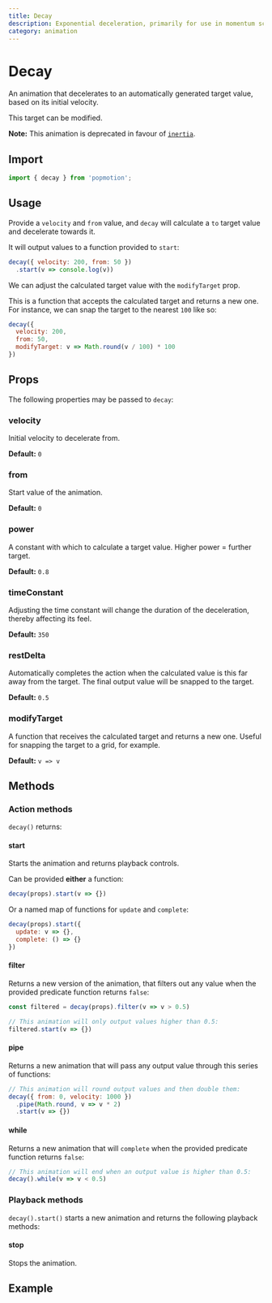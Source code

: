 ```yaml
---
title: Decay
description: Exponential deceleration, primarily for use in momentum scrolling.
category: animation
---
```


# Decay

An animation that decelerates to an automatically generated target value, based on its initial velocity.

This target can be modified.

**Note:** This animation is deprecated in favour of [`inertia`](/api/inertia).

<TOC />

## Import

```javascript
import { decay } from 'popmotion';
```

## Usage

Provide a `velocity` and `from` value, and `decay` will calculate a `to` target value and decelerate towards it.

It will output values to a function provided to `start`:

```javascript
decay({ velocity: 200, from: 50 })
  .start(v => console.log(v))
```

We can adjust the calculated target value with the `modifyTarget` prop.

This is a function that accepts the calculated target and returns a new one. For instance, we can snap the target to the nearest `100` like so:

```javascript
decay({
  velocity: 200,
  from: 50,
  modifyTarget: v => Math.round(v / 100) * 100
})
```

## Props

The following properties may be passed to `decay`:

### velocity

Initial velocity to decelerate from.

**Default:** `0`

### from

Start value of the animation.

**Default:** `0`

### power

A constant with which to calculate a target value. Higher power = further target.

**Default:** `0.8`

### timeConstant

Adjusting the time constant will change the duration of the deceleration, thereby affecting its feel.

**Default:** `350`

### restDelta

Automatically completes the action when the calculated value is this far away from the target. The final output value will be snapped to the target.

**Default:** `0.5`

### modifyTarget

A function that receives the calculated target and returns a new one. Useful for snapping the target to a grid, for example.

**Default:** `v => v`

## Methods

### Action methods

`decay()` returns:

#### start

Starts the animation and returns playback controls.

Can be provided **either** a function:

```javascript
decay(props).start(v => {})
```

Or a named map of functions for `update` and `complete`:

```javascript
decay(props).start({
  update: v => {},
  complete: () => {}
})
```

#### filter

Returns a new version of the animation, that filters out any value when the provided predicate function returns `false`:

```javascript
const filtered = decay(props).filter(v => v > 0.5)

// This animation will only output values higher than 0.5:
filtered.start(v => {})
```

#### pipe

Returns a new animation that will pass any output value through this series of functions:

```javascript
// This animation will round output values and then double them:
decay({ from: 0, velocity: 1000 })
  .pipe(Math.round, v => v * 2)
  .start(v => {})
```

#### while

Returns a new animation that will `complete` when the provided predicate function returns `false`:

```javascript
// This animation will end when an output value is higher than 0.5:
decay().while(v => v < 0.5)
```

### Playback methods

`decay().start()` starts a new animation and returns the following playback methods:

#### stop

Stops the animation.

## Example

<CodePen id="Kyewbv" />
